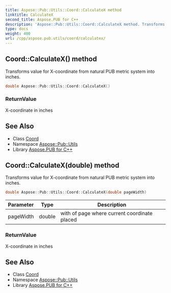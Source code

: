 ```yaml
---
title: Aspose::Pub::Utils::Coord::CalculateX method
linktitle: CalculateX
second_title: Aspose.PUB for C++
description: 'Aspose::Pub::Utils::Coord::CalculateX method. Transforms value for X-coordinate from natural PUB metric system into inches in C++.'
type: docs
weight: 400
url: /cpp/aspose.pub.utils/coord/calculatex/
---
```

## Coord::CalculateX() method


Transforms value for X-coordinate from natural PUB metric system into inches.

```cpp
double Aspose::Pub::Utils::Coord::CalculateX()
```


### ReturnValue

X-coordinate in inches

## See Also

* Class [Coord](../)
* Namespace [Aspose::Pub::Utils](../../)
* Library [Aspose.PUB for C++](../../../)
## Coord::CalculateX(double) method


Transforms value for X-coordinate from natural PUB metric system into inches.

```cpp
double Aspose::Pub::Utils::Coord::CalculateX(double pageWidth)
```


| Parameter | Type | Description |
| --- | --- | --- |
| pageWidth | double | with of page where current coordinate placed |

### ReturnValue

X-coordinate in inches

## See Also

* Class [Coord](../)
* Namespace [Aspose::Pub::Utils](../../)
* Library [Aspose.PUB for C++](../../../)
